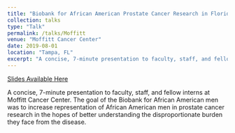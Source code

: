 ```yaml
---
title: "Biobank for African American Prostate Cancer Research in Florida"
collection: talks
type: "Talk"
permalink: /talks/Moffitt
venue: "Moffitt Cancer Center"
date: 2019-08-01
location: "Tampa, FL"
excerpt: "A concise, 7-minute presentation to faculty, staff, and fellow interns at Moffitt Cancer Center."
---
```


<a href="http://shalslikesepi.github.io/files/Moffitt PCB Presentation.pdf" target="_blank" rel="noreferrer">Slides Available Here </a>     

A concise, 7-minute presentation to faculty, staff, and fellow interns at Moffitt Cancer Center. The goal of the Biobank for African American men was to increase representation of African American men in prostate cancer research in the hopes of better understanding the disproportionate burden they face from the disease.
